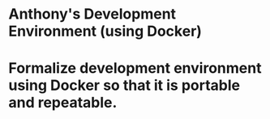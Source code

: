 # Anthony's Development Environment (using Docker)

# Formalize development environment using Docker so that it is portable and repeatable.
